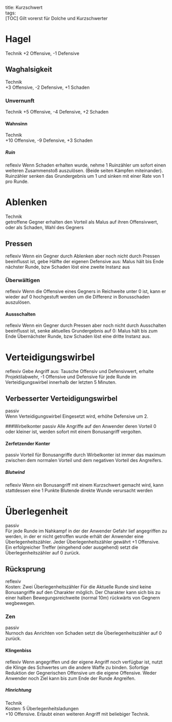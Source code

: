title: Kurzschwert  
tags:   
[TOC]
Gilt vorerst für Dolche und Kurzschwerter

# Hagel
Technik 
+2 Offensive, -1 Defensive

## Waghalsigkeit
Technik  
+3 Offensive, -2 Defensive, +1 Schaden

### Unvernunft
Technik
+5 Offensive, -4 Defensive, +2 Schaden

#### Wahnsinn
Technik  
+10 Offensive, -9 Defensive, +3 Schaden

##### Ruin
reflexiv
Wenn Schaden erhalten wurde, nehme 1 Ruinzähler um sofort einen weiteren Zusammenstoß auszulösen. (Beide seiten Kämpfen miteinander). Ruinzähler senken das Grundergebnis um 1 und sinken mit einer Rate von 1 pro Runde.


# Ablenken
Technik  
getroffene Gegner erhalten den Vorteil als Malus auf ihren Offensivwert, oder als Schaden, Wahl des Gegners

## Pressen
reflexiv
Wenn ein Gegner durch Ablenken aber noch nicht durch Pressen beeinflusst ist, gebe Hälfte der eigenen Defensive aus:
Malus hält bis Ende nächster Runde, bzw Schaden löst eine zweite Instanz aus

### Überwältigen
reflexiv 
Wenn die Offensive eines Gegners in Reichweite unter 0 ist, kann er wieder auf 0 hochgestuft werden um die Differenz in Bonusschaden auszulösen.

#### Aussschalten
reflexiv
Wenn ein Gegner durch Pressen aber noch nicht durch Ausschalten beeinflusst ist, senke aktuelles Grundergebnis auf 0:
Malus hält bis zum Ende Übernächster Runde, bzw Schaden löst eine dritte Instanz aus.

# Verteidigungswirbel
reflexiv
Gebe Angriff aus:
Tausche Offensiv und Defensivwert, erhalte Projektilabwehr, 
-1 Offensive und Defensive für jede Runde im Verteidigungswirbel innerhalb der letzten 5 Minuten.

## Verbesserter Verteidigungswirbel
passiv  
Wenn Verteidigungswirbel Eingesetzt wird, erhöhe Defensive um 2.

###Wirbelkonter
passiv
Alle Angriffe auf den Anwender deren Vorteil 0 oder kleiner ist, werden sofort mit einem Bonusangriff vergolten.

#### Zerfetzender Konter
passiv
Vorteil für Bonusangriffe durch Wirbelkonter ist immer das maximum zwischen dem normalen Vorteil und dem negativen Vorteil des Angreifers.

##### Blutwind
reflexiv
Wenn ein Bonusangriff mit einem Kurzschwert gemacht wird, kann stattdessen eine 1 Punkte Blutende direkte Wunde verursacht werden

# Überlegenheit
passiv  
Für jede Runde im Nahkampf in der der Anwender Gefahr lief angegriffen zu werden, in der er nicht getroffen wurde erhält der Anwender eine Überlegenheitszähler. Jeder Überlegenheitszähler gewährt +1 Offensive. Ein erfolgreicher Treffer (eingehend oder ausgehend) setzt die Überlegenheitszähler auf 0 zurück.  

## Rücksprung
reflexiv  
Kosten: Zwei Überlegenheitszähler 
Für die Aktuelle Runde sind keine Bonusangriffe auf den Charakter möglich. Der Charakter kann sich bis zu einer halben Bewegungsreichweite (normal 10m) rückwärts von Gegnern wegbewegen.

### Zen
passiv  
Nurnoch das Anrichten von Schaden setzt die Überlegenheitszähler auf 0 zurück.  

#### Klingenbiss
reflexiv
Wenn angegriffen und der eigene Angriff noch verfügbar ist, nutzt die Klinge des Schwertes um die andere Waffe zu binden. Sofortige Reduktion der Gegnerischen Offensive um die eigene Offensive. Weder Anwender noch Ziel kann bis zum Ende der Runde Angreifen. 

##### Hinrichtung
Technik  
Kosten: 5 Überlegenheitsladungen  
+10 Offensive. Erlaubt einen weiteren Angriff mit beliebiger Technik.